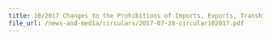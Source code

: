 ```yaml
---
title: 10/2017 Changes to the Prohibitions of Imports, Exports, Transhipments and Goods in Transit From or To the Democratic People's Republic of Korea
file_url: /news-and-media/circulars/2017-07-28-circular102017.pdf
---
```

